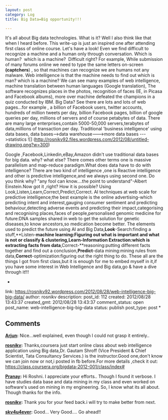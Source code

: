 ```yaml
---
layout: post
category: Log
title: Big Data=Big opportunity!!!

---
```


It's all about Big data technologies. What is it? Well I also think like that when I heard before. This write-up is just an inspired one after attending first class of online course. Let's have a look! Even we find difficult to recognize a machine and a human only through conversation. Which is human?  which is a machine?  Difficult right? For example, While submission of many forums online we need to type the same letters on-screen **(captchers**) , so that machines can recognize we are humans not any malware. Web intelligence is that the machine needs to find out which is man? which is a machine? We can see many examples of web intelligence, machine translation between human languages (Google translation), The software recognizes places in the photos, recognition of faces (IE, in Picasa and Facebook albums), more over machine defeated the champions in a quiz conducted by IBM. Big Data? See there are lots and lots of web pages...for example , a billion of Facebook users, twitter accounts, hundreds of million tweets per day, billion Facebook pages, billion of google queries per day, millions of servers and of course petabytes of data. There are many large enterprises,contain 5000-50,000 servers,terabytes of data,millions of transaction per day. Traditional 'business intelligence' using data bases, data bases-->data warehouse--->more data bases --->statistics ![]
(http://rosnikv92.files.wordpress.com/2012/08/untitled-drawing.png?w=300) 

Google ,Facebook,Linkedin,eBay,Amazon didn't use traditional data bases for big data. why? what else? There comes other terms one is massive parallelism and map-reduce paradigm.What does data have to do with intelligence? There are two kind of intelligence ,one is Reactive intelligence and other is predictive intelligence,and we always using second one. Do you think why? "any fool can know....the point to understand"-Albert Einstein.Now got it ,right? How it is possible? Using Look,Listen,Learn,Correct,Predict,Correct. AI techniques at web scale for predictive intelligence;the best example is the online advertising-which predicting intent and interest,gauging consumer sentiment and predicting behaviour,detecting adverse events and predicting their impact,categorising and recognising places,faces of people,personalised genomic medicine for future:DNA samples shared in web to get the solution for genetic diseases,to know ancestors,so medication become better. The elements used to predict the future using AI and Big Data,**Look**-Search:finding a stuff,**Listen-**machine learning:Figuring out what is important and what is not or classify & clustering,**Learn**-Information Extraction:which is extracting facts from data**,Correct-**reasoning:putting different facts together and find out a conclusion,**Predict**-data mining:mining rules from data,**Correct**-optimization:figuring out the right thing to do. These all are the things I got from first class,but it is enough for me to embed myself in it,if you have some interest in Web Intelligence and Big data,go & have a dive through it!!!


*

link: https://rosnikv92.wordpress.com/2012/08/28/web-intelligence-big-big-data/
author: rosnikv
description: 
post_id: 112
created: 2012/08/28 13:43:37
created_gmt: 2012/08/28 13:43:37
comment_status: open
post_name: web-intelligence-big-big-data
status: publish
post_type: post
*
## Comments

**[Arjun](#8 "2012-08-28 16:16:54"):** Nice...well explained, even though I could not grasp it entirely..

**[rosnikv](#9 "2012-08-28 16:26:21"):** Thanks,coursera just start online class about web intelligence application using Big data,Dr. Gautam Shroff (Vice President & Chief Scientist, Tata Consultancy Services.) is the instructor.Good one,don't know we can join now or not,i posted in fb before.For more details ,check it out: https://class.coursera.org/bigdata-2012-001/class/index#

**[Pranay](#11 "2012-08-31 15:03:05"):** Hi Roshni. I appreciate your efforts.. Though I found it verbose. I have studies data base and data mining in my class and even worked on software's used on mining in my engineering. So, I know what its all about. Though thanks for the info.

**[rosnikv](#12 "2012-08-31 15:21:48"):** Thank you for your feed back.i will try to make better from next.

**[skv4u4ever](#13 "2012-09-01 05:43:42"):** Good... Very Good.... Go ahead!!

